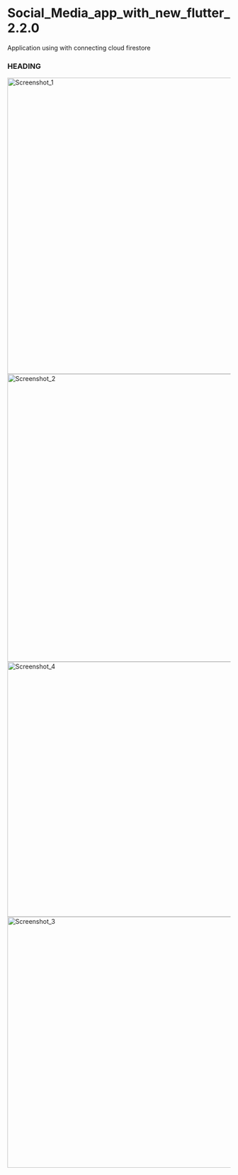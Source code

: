 # Social_Media_app_with_new_flutter_2.2.0
Application using with connecting cloud firestore

### HEADING

<img width="668" alt="Screenshot_1" src="https://user-images.githubusercontent.com/86069575/122466805-6df04500-cfc2-11eb-845a-c187a2a9a413.png">
<img width="649" alt="Screenshot_2" src="https://user-images.githubusercontent.com/86069575/122466828-76488000-cfc2-11eb-838a-ff85e73cc278.png">
<img width="575" alt="Screenshot_4" src="https://user-images.githubusercontent.com/86069575/122466867-82344200-cfc2-11eb-870e-078a1c8de7d7.png">
<img width="566" alt="Screenshot_3" src="https://user-images.githubusercontent.com/86069575/122466880-852f3280-cfc2-11eb-99c8-230d90e12fda.png">
